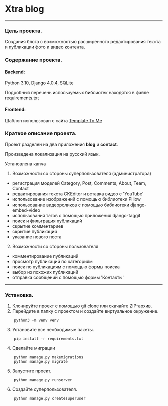# Xtra blog

---

### Цель проекта.

Создания блога с возможностью расширенного редактирования текста и публикации фото и видео контента.

### Содержание проекта.

#### Backend:

Python 3.10, Django 4.0.4, SQLite

Подробный перечень используемых библиотек находятся в файле requirements.txt

#### Frontend:

Шаблон использован с сайта [Template To Me](https://templatemo.com/)

### Краткое описание проекта.

Проект разделен на два приложения __blog__ и __contact__.

Произведена локализация на русский язык.

Установлена капча

1. Возможности со стороны суперпользователя (администратора)
- регистрация моделей Category, Post, Comments, About, Team, Contact
- редактирования текста CKEditor и вставка видео с 'YouTube'
- использование изображений с помощью библиотеки Pillow 
- использование видеороликов с помощью  библиотеки django-embed-video
- использования тэгов с помощью приложения django-taggit
- поиск и фильтрация публикаций 
- скрытие комментариев 
- скрытие публикаций
- указание нового поста 


2. Возможности со стороны пользователя 
- комментирование публикаций 
- просмотр публикаций по категориям
- поиск по публикациям с помощью формы поиска
- выбор из похожих публикаций
- отправка сообщений с помощью формы 'Контакты'


---

###  Установка.
1. Клонируйте проект с помощью git clone или скачайте ZIP-архив.
2. Перейдите в папку с проектом и создайте виртуальное окружение.
~~~
    python3 -m venv venv
~~~
3. Установите все необходимые пакеты.
~~~
    pip install -r requirements.txt
~~~
4. Сделайте миграции
~~~
    python manage.py makemigrations
    python manage.py migrate
~~~
5. Запустите проект.
~~~
    python manage.py runserver
~~~
6. Создайте суперпользователя.
~~~
    python manage.py createsuperuser
~~~